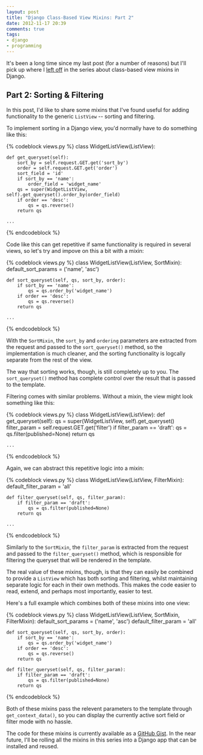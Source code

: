 ```yaml
---
layout: post
title: "Django Class-Based View Mixins: Part 2"
date: 2012-11-17 20:39
comments: true
tags:
- django
- programming
---
```


It's been a long time since my last post (for a number of reasons) but I'll
pick up where I [left off][part1] in the series about class-based view mixins
in Django.

Part 2: Sorting & Filtering
---------------------------

In this post, I'd like to share some mixins that I've found useful for adding
functionality to the generic ``ListView`` -- sorting and filtering.

To implement sorting in a Django view, you'd normally have to do something like
this:

{% codeblock views.py %}
class WidgetListView(ListView):

    def get_queryset(self):
        sort_by = self.request.GET.get('sort_by')
        order = self.request.GET.get('order')
        sort_field = 'id'
        if sort_by == 'name':
            order_field = 'widget_name'
        qs = super(WidgetListView, self).get_queryset().order_by(order_field)
        if order == 'desc':
            qs = qs.reverse()
        return qs

    ...
{% endcodeblock %}

Code like this can get repetitive if same functionality is required in several
views, so let's try and impove on this a bit with a mixin:

{% codeblock views.py %}
class WidgetListView(ListView, SortMixin):
    default_sort_params = ('name', 'asc')

    def sort_queryset(self, qs, sort_by, order):
        if sort_by == 'name':
            qs = qs.order_by('widget_name')
        if order == 'desc':
            qs = qs.reverse()
        return qs

    ...
{% endcodeblock %}

With the ``SortMixin``, the ``sort_by`` and ``ordering`` parameters are
extracted from the request and passed to the ``sort_queryset()`` method, so the
implementation is much cleaner, and the sorting functionality is logcally
separate from the rest of the view.

The way that sorting works, though, is still completely up to you. The
``sort_queryset()`` method has complete control over the result that is passed
to the template.

Filtering comes with similar problems. Without a mixin, the view might look
something like this:

{% codeblock views.py %}
class WidgetListView(ListView):
    def get_queryset(self):
        qs = super(WidgetListView, self).get_queryset()
        filter_param = self.request.GET.get('filter')
        if filter_param == 'draft':
            qs = qs.filter(published=None)
        return qs

    ...
{% endcodeblock %}

Again, we can abstract this repetitive logic into a mixin:

{% codeblock views.py %}
class WidgetListView(ListView, FilterMixin):
    default_filter_param = 'all'

    def filter_queryset(self, qs, filter_param):
        if filter_param == 'draft':
            qs = qs.filter(published=None)
        return qs

    ...
{% endcodeblock %}

Similarly to the ``SortMixin``, the ``filter_param`` is extracted from the
request and passed to the ``filter_queryset()`` method, which is responsible
for filtering the queryset that will be rendered in the template.

The real value of these mixins, though, is that they can easily be combined to
provide a ``ListView`` which has both sorting and filtering, whilst maintaining
separate logic for each in their own methods. This makes the code easier to
read, extend, and perhaps most importantly, easier to test.

Here's a full example which combines both of these mixins into one view:

{% codeblock views.py %}
class WidgetListView(ListView, SortMixin, FilterMixin):
    default_sort_params = ('name', 'asc')
    default_filter_param = 'all'

    def sort_queryset(self, qs, sort_by, order):
        if sort_by == 'name':
            qs = qs.order_by('widget_name')
        if order == 'desc':
            qs = qs.reverse()
        return qs

    def filter_queryset(self, qs, filter_param):
        if filter_param == 'draft':
            qs = qs.filter(published=None)
        return qs
{% endcodeblock %}

Both of these mixins pass the relevent parameters to the template through
``get_context_data()``, so you can display the currently active sort field or
filter mode with no hassle.

The code for these mixins is currently available as a [GitHub Gist][gist]. In
the near future, I'll be rolling all the mixins in this series into
a Django app that can be installed and reused.

[part1]: /blog/2012/07/12/django-class-based-view-mixins-part-1/
[gist]: https://gist.github.com/4097500
